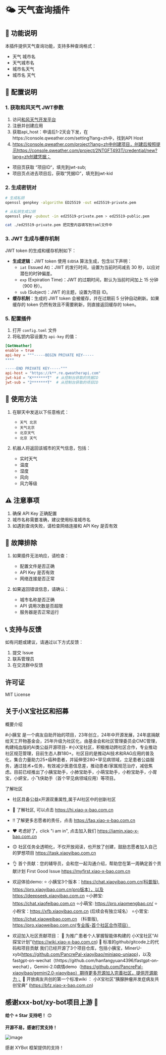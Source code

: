 # 🌤️ 天气查询插件

## 📝 功能说明
本插件提供天气查询功能，支持多种查询格式：
- 天气 城市名
- 天气城市名
- 城市名天气
- 城市名 天气

## 🔑 配置说明

### 1. 获取和风天气 JWT参数
1. 访问[和风天气开发平台](https://dev.qweather.com/docs/configuration/project-and-key/)
2. 注册并创建应用
4. 获取api_host：申请后1-2天会下发，在https://console.qweather.com/setting?lang=zh中，找到API Host
5. https://console.qweather.com/project?lang=zh中创建项目，创建后按照提示https://console.qweather.com/project/2NTGFT493T/credential/new?lang=zh创建凭据；

- 项目页获取 “项目ID“，填充到jwt-sub;
- 项目页点进去项目后，获取“凭据ID”，填充到jwt-kid


### 2. 生成密钥对
```bash
# 生成私钥
openssl genpkey -algorithm ED25519 -out ed25519-private.pem

# 从私钥生成公钥
openssl pkey -pubout -in ed25519-private.pem > ed25519-public.pem

cat ./ed25519-private.pem 把完整内容填写到toml文件中
```

### 3. JWT 生成与缓存机制
JWT token 的生成和缓存机制如下：
- **生成逻辑**：JWT token 使用 `EdDSA` 算法生成，包含以下声明：
  - `iat` (Issued At)：JWT 的发行时间，设置为当前时间减去 30 秒，以应对潜在的时钟偏差。
  - `exp` (Expiration Time)：JWT 的过期时间，默认为当前时间加上 15 分钟（900 秒）。
  - `sub` (Subject)：JWT 的主题，设置为项目 ID。
- **缓存机制**：生成的 JWT token 会被缓存，并在过期前 5 分钟自动刷新。如果缓存的 token 仍然有效且不需要刷新，则直接返回缓存的 token。

### 5. 配置插件

1. 打开 `config.toml` 文件
2. 将私钥内容设置为 `api-key` 的值：
```toml
[GetWeather]
enable = true
api-key = """-----BEGIN PRIVATE KEY-----
****

-----END PRIVATE KEY-----"""
api-host = "https://k**.re.qweatherapi.com"
jwt-kid = "K*******T"  # 从控制台获取的凭据ID
jwt-sub = "2*******T"  # 从控制台获取的项目ID
```

## 🚀 使用方法
1. 在聊天中发送以下任意格式：
   - `天气 北京`
   - `天气北京`
   - `北京天气`
   - `北京 天气`

2. 机器人将返回该城市的天气信息，包括：
   - 实时天气
   - 温度
   - 湿度
   - 风向
   - 风力等级

## ⚠️ 注意事项
1. 确保 API Key 正确配置
2. 城市名称需要准确，建议使用标准城市名
3. 如遇到查询失败，请检查网络连接和 API Key 是否有效

## 🔧 故障排除
1. 如果插件无法响应，请检查：
   - 配置文件是否正确
   - API Key 是否有效
   - 网络连接是否正常

2. 如果返回错误信息，请确认：
   - 城市名称是否正确
   - API 调用次数是否超限
   - 服务器是否正常运行

## 📞 支持与反馈
如有问题或建议，请通过以下方式反馈：
1. 提交 Issue
2. 联系管理员
3. 在交流群中反馈

## 许可证

MIT License

## 关于小X宝社区和招募
概要介绍


#小胰宝 是一个病友自助开始的项目，23年创立，24年中开源发展，24年底捐献给天工开物基金会，25年升级为社区化，由基金会和社区管理委员会CMC管理，构建纯血版的AI类公益开源项目- #小X宝社区，积极推动跨社区合作，专业推动社区规范管理，目前生态人群180+。社区目的是推动AI技术和RAG应用的普及化，集合力量助力25+癌种患者，并延伸至280+罕见病领域，立足患者公益服务，通过技术+任务，有效减少医患信息差，推动患者/家属规范治疗，减低焦虑。目前已经推出了小胰宝助手，小肺宝助手，小萌宝助手，小粉宝助手，小胃宝，小妍宝，小飞侠助手（首个罕见病领域应用）等项目。

了解社区
- 社区具备公益x开源双重属性,属于AI社区中的创新社区 
- 👀  了解社区, 可以点击 https://hi.xiao-x-bao.com.cn 
- ‼️ 了解更多志愿者的责任，点击 https://faq.xiao-x-bao.com.cn 
- ❤️  考虑好了，click "i am in", 点击加入我们 https://iamin.xiao-x-bao.com.cn
- 😊 社区任务全透明化，不仅开放阅读，也开放了创建，鼓励志愿者加入自己的梦想项目 https://task.xiaoyibao.com.cn 
- 👌 首个贡献：您的辅导员，会和您一起沟通介绍，帮助您在第一周确定首个贡献计划 First Good Issue https://myfirst.xiao-x-bao.com.cn

- 欢迎体验demo:
⭐️ 小胰宝3个版本：https://chat.xiaoyibao.com.cn(科普版), https://pro.xiaoyibao.com.cn(pro版本），以及https://deepseek.xiaoyibao.com.cn
⭐️小肺宝: https://chat.xiaofeibao.com.cn
⭐️小萌宝: https://pro.xiaomengbao.cn/
⭐️小粉宝：https://xfb.xiaoyibao.com.cn (后续会有独立域名）
⭐️小胃宝: https://chat.xiaoweibao.com.cn （科普版), https://pro.xiaoweibao.com.cn(专业版-首个社区合作项目）

- 欢迎加入社区贡献项目：
👏 为推广患者个人掌握智能体构建的 小X宝社区“AI探宝计划”(https://wiki.xiao-x-bao.com.cn)
👏 标准的github/gitcode上的代码和项目贡献  我们已经开源了3个项目仓库，包括小胰宝，MinerU-xyb(https://github.com/PancrePal-xiaoyibao/miniapp-uniapp)，以及fastgpt-on-wechat（thttps://github.com/hanfangyuan4396/fastgpt-on-wechat），Gemini-2.0病情demo（https://github.com/PancrePal-xiaoyibao/gemini2.0-xiaoyibao）期待更多开源加入完善社区，提供开源能力；
👏 开放病友共创的第一个标准wiki ： 小X宝社区“胰腺肿瘤并发症病友共创宝典” (https://bfz.xiao-x-bao.com.cn)

## 感谢xxx-bot/xy-bot项目上游 🙏

**给个 ⭐ Star 支持吧！** 😊

**开源不易，感谢打赏支持！**

![image](https://github.com/user-attachments/assets/2dde3b46-85a1-4f22-8a54-3928ef59b85f)

感谢 XYBot 框架提供的支持！
